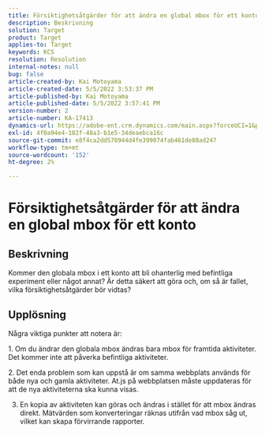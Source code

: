 ```yaml
---
title: Försiktighetsåtgärder för att ändra en global mbox för ett konto
description: Beskrivning
solution: Target
product: Target
applies-to: Target
keywords: KCS
resolution: Resolution
internal-notes: null
bug: false
article-created-by: Kai Motoyama
article-created-date: 5/5/2022 3:53:37 PM
article-published-by: Kai Motoyama
article-published-date: 5/5/2022 3:57:41 PM
version-number: 2
article-number: KA-17413
dynamics-url: https://adobe-ent.crm.dynamics.com/main.aspx?forceUCI=1&pagetype=entityrecord&etn=knowledgearticle&id=2a81d185-8bcc-ec11-a7b5-6045bd00d995
exl-id: 4f0a94e4-182f-48a3-b1e5-34deaebca16c
source-git-commit: e8f4ca2dd578944d4fe399074fab461de88ad247
workflow-type: tm+mt
source-wordcount: '152'
ht-degree: 2%

---
```


# Försiktighetsåtgärder för att ändra en global mbox för ett konto

## Beskrivning

Kommer den globala mbox i ett konto att bli ohanterlig med befintliga experiment eller något annat? Är detta säkert att göra och, om så är fallet, vilka försiktighetsåtgärder bör vidtas?

## Upplösning


Några viktiga punkter att notera är:

1. Om du ändrar den globala mbox ändras bara mbox för framtida aktiviteter. Det kommer inte att påverka befintliga aktiviteter.

2. Det enda problem som kan uppstå är om samma webbplats används för både nya och gamla aktiviteter. At.js på webbplatsen måste uppdateras för att de nya aktiviteterna ska kunna visas.

3. En kopia av aktiviteten kan göras och ändras i stället för att mbox ändras direkt. Mätvärden som konverteringar räknas utifrån vad mbox såg ut, vilket kan skapa förvirrande rapporter.

